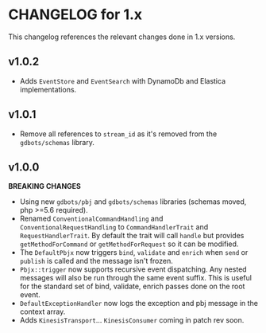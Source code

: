 # CHANGELOG for 1.x
This changelog references the relevant changes done in 1.x versions.


## v1.0.2
* Adds `EventStore` and `EventSearch` with DynamoDb and Elastica implementations.


## v1.0.1
* Remove all references to `stream_id` as it's removed from the `gdbots/schemas` library.


## v1.0.0
__BREAKING CHANGES__

* Using new `gdbots/pbj` and `gdbots/schemas` libraries (schemas moved, php >=5.6 required).
* Renamed `ConventionalCommandHandling` and `ConventionalRequestHandling` to `CommandHandlerTrait` and `RequestHandlerTrait`.
  By default the trait will call `handle` but provides `getMethodForCommand` or `getMethodForRequest` so it can be modified.
* The `DefaultPbjx` now triggers `bind`, `validate` and `enrich` when `send` or `publish` is called and the message isn't frozen.
* `Pbjx::trigger` now supports recursive event dispatching.  Any nested messages will also be run through the same event suffix.
  This is useful for the standard set of bind, validate, enrich passes done on the root event.
* `DefaultExceptionHandler` now logs the exception and pbj message in the context array.
* Adds `KinesisTransport`... `KinesisConsumer` coming in patch rev soon.

